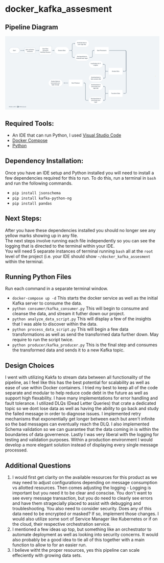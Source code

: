 # docker_kafka_assesment
## Pipeline Diagram
![diagram](https://github.com/cory-hall/docker_kafka_assesment/blob/main/resources/Kafka_Docker_Assesment.png?raw=true)

## Required Tools:
- An IDE that can run Python, I used [Visual Studio Code](https://code.visualstudio.com/)
- [Docker Compose](https://docs.docker.com/compose/install/)
- [Python](https://www.python.org/downloads/)

## Dependency Installation:
Once you have an IDE setup and Python installed you will need to install a few dependencies required for this to run. To do this, run a terminal in `bash` and run the following commands.

- `pip install jsonschema`
- `pip install kafka-python-ng`
- `pip install pandas`

## Next Steps:
After you have these dependencies installed you should no longer see any yellow marks showing up in any file. <br>
The next steps involve running each file independently so you can see the logging that is directed to the terminal within your IDE. <br>
You will need 5 separate instances of terminal running `bash` all at the `root` level of the project (i.e. your IDE should show `~/docker_kafka_assesment` within the terminal. <br>

## Running Python Files
Run each command in a separate terminal window.

- `docker-compose up -d` This starts the docker service as well as the initial Kafka server to consume the data.
- `python consumer/kafka_consumer.py` This will begin to consume and cleanse the data, and stream it futher down our project.
- `python analyze_data_script.py` This will display a few of the insights that I was able to discover within the data.
- `python process_data_script.py` This will begin a few data transformations as well as send the transformed data further down. May require to run the script twice.
- `python producer/kafka_producer.py` This is the final step and consumes the transformed data and sends it to a new Kafka topic.

## Design Choices
I went with utilizing Kakfa to stream data between all functionality of the pipeline, as I feel like this has the best potential for scalability as well as ease of use within Docker containers. I tried my best to keep all of the code separate and modular to help reduce code debt in the future as well as support high flexability. I have many implementations for error handling and fault tolerance. I utilized DLQs (Dead Letter Queries) that crate a dedicated topic so we dont lose data as well as having the ability to go back and study the failed message in order to diagnose issues. I implemented retry mechanisms that exponentially get longer between each but aren't infinite so the bad messages can eventually reach the DLQ. I also implemented Schema validation so we can guarantee that the data coming in is within the boundaries of data governence. Lastly I was very liberal with the logging for testing and validation purposes. Within a production environment I would develop a more elegant solution instead of displaying every single message processed.

## Additional Questions
1. I would first get clarity on the available resources for this product as we may need to adjust configurations depending on message consumption vs allotted resources. Then comes adjusting the logging - Logging is important but you need it to be clear and conscise. You don't want to see every message transaction, but you do need to clearly see errors and have them stragecially placed to assist with debugging and troubleshooting. You also need to consider security. Does any of this data need to be encrypted or masked? If so, implement those changes. I would also utilize some sort of Service Manager like Kubernetes or if on the cloud, their respective orchestration service.
2. I mentioned a few ideas up top, but something like an orchestrator to automate deployment as well as looking into security concerns. It would also probably be a good idea to tie all of this together with a main function to allow to for an easier run.
3. I believe witht the proper resources, yes this pipeline can scale effeciently with growing data sets.
